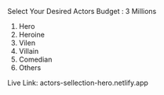 Select Your Desired Actors
Budget : 3 Millions

1. Hero
2. Heroine
3. Vilen
4. Villain
5. Comedian
6. Others

Live Link: actors-sellection-hero.netlify.app

